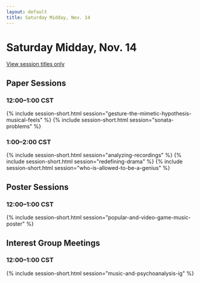 ```yaml
---
layout: default
title: Saturday Midday, Nov. 14
---
```


# Saturday Midday, Nov. 14

[View session titles only](index-short)

## Paper Sessions

### 12:00–1:00 CST
{% include session-short.html session="gesture-the-mimetic-hypothesis-musical-feels" %}
{% include session-short.html session="sonata-problems" %}


### 1:00–2:00 CST
{% include session-short.html session="analyzing-recordings" %}
{% include session-short.html session="redefining-drama" %}
{% include session-short.html session="who-is-allowed-to-be-a-genius" %}



## Poster Sessions

### 12:00–1:00 CST
{% include session-short.html session="popular-and-video-game-music-poster" %}


## Interest Group Meetings

### 12:00–1:00 CST
{% include session-short.html session="music-and-psychoanalysis-ig" %}
